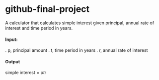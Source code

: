 # github-final-project

A calculator that calculates simple interest given principal, annual rate of interest and time period in years.

#### Input:
   . p, principal amount
   . t, time period in years
   . r, annual rate of interest
#### Output
   simple interest = p*t*r
